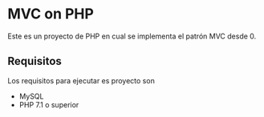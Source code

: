 # MVC on PHP

Este es un proyecto de PHP en cual se implementa el patrón MVC desde 0.

## Requisitos

Los requisitos para ejecutar es proyecto son

- MySQL
- PHP 7.1 o superior